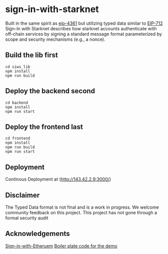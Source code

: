 # sign-in-with-starknet

Built in the same spirit as [eip-4361](https://eips.ethereum.org/EIPS/eip-4361) 
but utilizing typed data similar to [EIP-712](https://www.starknetjs.com/docs/guides/signature/#sign-and-verify-following-eip712)
Sign-In with Starknet describes how starknet accounts authenticate with 
off-chain services by signing a standard message format parameterized by scope
and security mechanisms (e.g., a nonce). 


## Build the lib first
```shell
cd siws_lib
npm install
npm run build
```

## Deploy the backend second

```shell
cd backend
npm install
npm run start
```

## Deploy the frontend last

```shell
cd frontend
npm install
npm run build
npm run start
```

## Deployment
Continous Deployment at (http://143.42.2.9:3000/)

## Disclaimer
The Typed Data format is not final and is a work in progress. We welcome community feedback on this project. 
This project has not gone through a formal security audit

## Acknowledgements 
[Sign-in-with-Etheruem](https://github.com/spruceid/siwe)
[Boiler plate code for the demo](https://github.com/argentlabs/argent-x/tree/develop/packages/dapp) 




